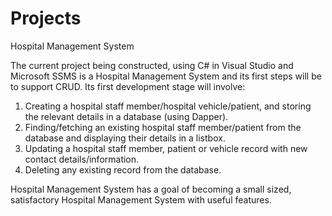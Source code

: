 # Projects

Hospital Management System

The current project being constructed, using C# in Visual Studio and Microsoft SSMS is a Hospital Management System and its first steps will be to support CRUD. Its first development stage will involve:

1. Creating a hospital staff member/hospital vehicle/patient, and storing the relevant details in a database (using Dapper).
2. Finding/fetching an existing hospital staff member/patient from the database and displaying their details in a listbox.
3. Updating a hospital staff member, patient or vehicle record with new contact details/information.
4. Deleting any existing record from the database.

Hospital Management System has a goal of becoming a small sized, satisfactory Hospital Management System with useful features.
